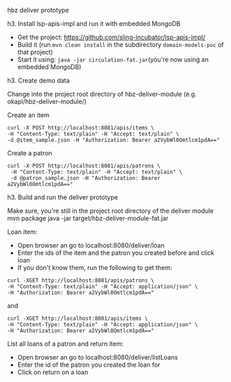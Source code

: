 hbz deliver prototype

h3. Install lsp-apis-impl and run it with embedded MongoDB

* Get the project: https://github.com/sling-incubator/lsp-apis-impl/
* Build it (run `mvn clean install` in the subdirectory `domain-models-poc` of that project) 
* Start it using: `java -jar circulation-fat.jar`(you're now using an embedded MongoDB)

h3. Create demo data

Change into the project root directory of hbz-deliver-module (e.g. okapi/hbz-deliver-module/)

Create an item

```
curl -X POST http://localhost:8081/apis/items \
-H "Content-Type: text/plain" -H "Accept: text/plain" \
-d @item_sample.json -H "Authorization: Bearer a2VybWl0Omtlcm1pdA=="
```

Create a patron

```
curl -X POST http://localhost:8081/apis/patrons \
 -H "Content-Type: text/plain" -H "Accept: text/plain" \
 -d @patron_sample.json -H "Authorization: Bearer a2VybWl0Omtlcm1pdA=="
```
 
h3. Build and run the deliver prototype

Make sure, you're still in the project root directory of the deliver module
mvn package
java -jar target/hbz-deliver-module-fat.jar

Loan item:
* Open browser an go to localhost:8080/deliver/loan
* Enter the ids of the item and the patron you created before and click loan
* If you don't know them, run the following to get them: 

```
curl -XGET http://localhost:8081/apis/patrons \
-H "Content-Type: text/plain" -H "Accept: application/json" \
-H "Authorization: Bearer a2VybWl0Omtlcm1pdA=="
```

and

```
curl -XGET http://localhost:8081/apis/items \
-H "Content-Type: text/plain" -H "Accept: application/json" \
-H "Authorization: Bearer a2VybWl0Omtlcm1pdA=="
```

List all loans of a patron and return item:
* Open browser an go to localhost:8080/deliver/listLoans
* Enter the id of the patron you created the loan for
* Click on return on a loan